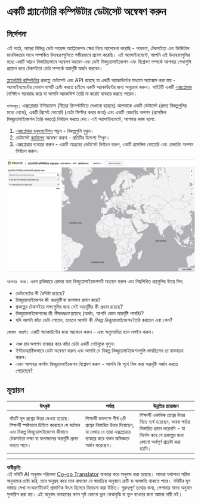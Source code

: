 <!--
CO_OP_TRANSLATOR_METADATA:
{
  "original_hash": "d1e05715f9d97de6c4f1fb0c5a4702c0",
  "translation_date": "2025-08-27T09:25:15+00:00",
  "source_file": "6-Data-Science-In-Wild/20-Real-World-Examples/assignment.md",
  "language_code": "bn"
}
-->
# একটি প্ল্যানেটারি কম্পিউটার ডেটাসেট অন্বেষণ করুন

## নির্দেশনা

এই পাঠে, আমরা বিভিন্ন ডেটা সায়েন্স অ্যাপ্লিকেশন ক্ষেত্র নিয়ে আলোচনা করেছি - গবেষণা, টেকসইতা এবং ডিজিটাল মানবিকতার সাথে সম্পর্কিত উদাহরণগুলিতে গভীরভাবে প্রবেশ করেছি। এই অ্যাসাইনমেন্টে, আপনি এই উদাহরণগুলির মধ্যে একটি আরও বিস্তারিতভাবে অন্বেষণ করবেন এবং ডেটা ভিজ্যুয়ালাইজেশন এবং বিশ্লেষণ সম্পর্কে আপনার শেখাগুলি প্রয়োগ করে টেকসইতা ডেটা সম্পর্কে অন্তর্দৃষ্টি অর্জন করবেন।

[প্ল্যানেটারি কম্পিউটার](https://planetarycomputer.microsoft.com/) প্রকল্পে ডেটাসেট এবং API রয়েছে যা একটি অ্যাকাউন্টের মাধ্যমে অ্যাক্সেস করা যায় - অ্যাসাইনমেন্টের বোনাস ধাপটি চেষ্টা করতে চাইলে একটি অ্যাকাউন্টের জন্য অনুরোধ করুন। সাইটটি একটি [এক্সপ্লোরার](https://planetarycomputer.microsoft.com/explore) বৈশিষ্ট্যও সরবরাহ করে যা আপনি অ্যাকাউন্ট তৈরি না করেই ব্যবহার করতে পারেন। 

`ধাপসমূহ:`
এক্সপ্লোরার ইন্টারফেস (নীচের স্ক্রিনশটটিতে দেখানো হয়েছে) আপনাকে একটি ডেটাসেট (প্রদত্ত বিকল্পগুলির মধ্যে থেকে), একটি প্রিসেট কোয়েরি (ডেটা ফিল্টার করার জন্য) এবং একটি রেন্ডারিং অপশন (প্রাসঙ্গিক ভিজ্যুয়ালাইজেশন তৈরি করতে) নির্বাচন করতে দেয়। এই অ্যাসাইনমেন্টে, আপনার কাজ হলো:

 1. [এক্সপ্লোরার ডকুমেন্টেশন](https://planetarycomputer.microsoft.com/docs/overview/explorer/) পড়ুন - বিকল্পগুলি বুঝুন।
 2. ডেটাসেট [ক্যাটালগ](https://planetarycomputer.microsoft.com/catalog) অন্বেষণ করুন - প্রতিটির উদ্দেশ্য শিখুন।
 3. এক্সপ্লোরার ব্যবহার করুন - একটি আগ্রহের ডেটাসেট নির্বাচন করুন, একটি প্রাসঙ্গিক কোয়েরি এবং রেন্ডারিং অপশন নির্বাচন করুন।

![প্ল্যানেটারি কম্পিউটার এক্সপ্লোরার](../../../../translated_images/planetary-computer-explorer.c1e95a9b053167d64e2e8e4347cfb689e47e2037c33103fc1bbea1a149d4f85b.bn.png)

`আপনার কাজ:`
এখন ব্রাউজারে রেন্ডার করা ভিজ্যুয়ালাইজেশনটি অধ্যয়ন করুন এবং নিম্নলিখিত প্রশ্নগুলির উত্তর দিন:
 * ডেটাসেটের কী _বৈশিষ্ট্য_ রয়েছে?
 * ভিজ্যুয়ালাইজেশন কী _অন্তর্দৃষ্টি_ বা ফলাফল প্রদান করে?
 * প্রকল্পের টেকসইতা লক্ষ্যগুলির জন্য সেই অন্তর্দৃষ্টির কী _প্রভাব_ রয়েছে?
 * ভিজ্যুয়ালাইজেশনের কী _সীমাবদ্ধতা_ রয়েছে (অর্থাৎ, আপনি কোন অন্তর্দৃষ্টি পাননি)?
 * যদি আপনি কাঁচা ডেটা পেতেন, তাহলে আপনি কী _বিকল্প ভিজ্যুয়ালাইজেশন_ তৈরি করতেন এবং কেন?

`বোনাস পয়েন্ট:`
একটি অ্যাকাউন্টের জন্য আবেদন করুন - এবং অনুমোদিত হলে লগইন করুন।
 * _লঞ্চ হাব_ অপশন ব্যবহার করে কাঁচা ডেটা একটি নোটবুকে খুলুন।
 * ইন্টারঅ্যাক্টিভভাবে ডেটা অন্বেষণ করুন এবং আপনি যে বিকল্প ভিজ্যুয়ালাইজেশনগুলি ভাবছিলেন তা বাস্তবায়ন করুন।
 * এখন আপনার কাস্টম ভিজ্যুয়ালাইজেশন বিশ্লেষণ করুন - আপনি কি পূর্বে মিস করা অন্তর্দৃষ্টি অর্জন করতে পেরেছেন?

## মূল্যায়ন

উৎকৃষ্ট | পর্যাপ্ত | উন্নতির প্রয়োজন
--- | --- | -- |
পাঁচটি মূল প্রশ্নের উত্তর দেওয়া হয়েছে। শিক্ষার্থী স্পষ্টভাবে চিহ্নিত করেছেন যে বর্তমান এবং বিকল্প ভিজ্যুয়ালাইজেশন কীভাবে টেকসইতা লক্ষ্য বা ফলাফলের অন্তর্দৃষ্টি প্রদান করতে পারে।| শিক্ষার্থী কমপক্ষে শীর্ষ ৩টি প্রশ্নের বিস্তারিত উত্তর দিয়েছেন, যা দেখায় যে তারা এক্সপ্লোরার ব্যবহার করে বাস্তব অভিজ্ঞতা অর্জন করেছেন।| শিক্ষার্থী একাধিক প্রশ্নের উত্তর দিতে ব্যর্থ হয়েছেন, অথবা পর্যাপ্ত বিস্তারিত প্রদান করেননি - যা নির্দেশ করে যে প্রকল্পের জন্য কোনো অর্থপূর্ণ প্রচেষ্টা করা হয়নি। |

---

**অস্বীকৃতি**:  
এই নথিটি AI অনুবাদ পরিষেবা [Co-op Translator](https://github.com/Azure/co-op-translator) ব্যবহার করে অনুবাদ করা হয়েছে। আমরা যথাসাধ্য সঠিক অনুবাদের চেষ্টা করি, তবে অনুগ্রহ করে মনে রাখবেন যে স্বয়ংক্রিয় অনুবাদে ত্রুটি বা অসঙ্গতি থাকতে পারে। নথিটির মূল ভাষায় লেখা সংস্করণটিকেই প্রামাণিক উৎস হিসেবে বিবেচনা করা উচিত। গুরুত্বপূর্ণ তথ্যের জন্য, পেশাদার মানব অনুবাদ সুপারিশ করা হয়। এই অনুবাদ ব্যবহারের ফলে সৃষ্ট কোনো ভুল বোঝাবুঝি বা ভুল ব্যাখ্যার জন্য আমরা দায়ী নই।